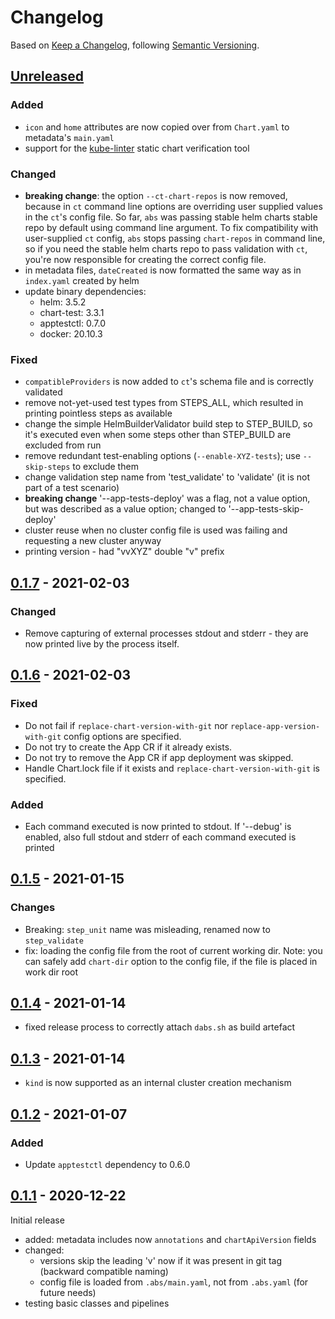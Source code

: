 # Changelog

Based on [Keep a Changelog](https://keepachangelog.com/en/1.0.0/), following [Semantic Versioning](https://semver.org/spec/v2.0.0.html).

## [Unreleased]

### Added

- `icon` and `home` attributes are now copied over from `Chart.yaml` to metadata's `main.yaml`
- support for the [kube-linter](https://docs.kubelinter.io/) static chart verification tool

### Changed

- **breaking change**: the option `--ct-chart-repos` is now removed, because in `ct` command line options are
  overriding user supplied values in the `ct`'s config file. So far, `abs` was passing stable helm charts stable
  repo by default using command line argument. To fix compatibility with user-supplied `ct` config, `abs`
  stops passing `chart-repos` in command line, so if you need the stable helm charts repo to pass validation with
  `ct`, you're now responsible for creating the correct config file.
- in metadata files, `dateCreated` is now formatted the same way as in `index.yaml` created by helm
- update binary dependencies:
  - helm: 3.5.2
  - chart-test: 3.3.1
  - apptestctl: 0.7.0
  - docker: 20.10.3

### Fixed

- `compatibleProviders` is now added to `ct`'s schema file and is correctly validated
- remove not-yet-used test types from STEPS_ALL, which resulted in printing pointless steps as available
- change the simple HelmBuilderValidator build step to STEP_BUILD, so it's executed even when some steps other than
  STEP_BUILD are excluded from run
- remove redundant test-enabling options (`--enable-XYZ-tests`); use `--skip-steps` to exclude them
- change validation step name from 'test_validate' to 'validate' (it is not part of a test scenario)
- **breaking change** '--app-tests-deploy' was a flag, not a value option, but was described as a value option;
  changed to '--app-tests-skip-deploy'
- cluster reuse when no cluster config file is used was failing and requesting a new cluster anyway
- printing version - had "vvXYZ" double "v" prefix

## [0.1.7] - 2021-02-03

### Changed

- Remove capturing of external processes stdout and stderr - they are now printed live by the process itself.

## [0.1.6] - 2021-02-03

### Fixed

- Do not fail if `replace-chart-version-with-git` nor `replace-app-version-with-git` config options are specified.
- Do not try to create the App CR if it already exists.
- Do not try to remove the App CR if app deployment was skipped.
- Handle Chart.lock file if it exists and `replace-chart-version-with-git` is specified.

### Added

- Each command executed is now printed to stdout. If '--debug' is enabled, also full stdout and stderr of each command
  executed is printed

## [0.1.5] - 2021-01-15

### Changes

- Breaking: `step_unit` name was misleading, renamed now to `step_validate`
- fix: loading the config file from the root of current working dir. Note: you can safely add `chart-dir` option to the config file, if the file is placed in work dir root

## [0.1.4] - 2021-01-14

- fixed release process to correctly attach `dabs.sh` as build artefact

## [0.1.3] - 2021-01-14

- `kind` is now supported as an internal cluster creation mechanism

## [0.1.2] - 2021-01-07

### Added

- Update `apptestctl` dependency to 0.6.0

## [0.1.1] - 2020-12-22

Initial release

- added: metadata includes now `annotations` and `chartApiVersion` fields
- changed:
  - versions skip the leading 'v' now if it was present in git tag (backward compatible naming)
  - config file is loaded from `.abs/main.yaml`, not from `.abs.yaml` (for future needs)
- testing basic classes and pipelines

[Unreleased]: https://github.com/giantswarm/app-build-suite/compare/v0.1.7...HEAD
[0.1.7]: https://github.com/giantswarm/app-build-suite/compare/v0.1.6...v0.1.7
[0.1.6]: https://github.com/giantswarm/app-build-suite/compare/v0.1.5...v0.1.6
[0.1.5]: https://github.com/giantswarm/app-build-suite/compare/v0.1.4...v0.1.5
[0.1.4]: https://github.com/giantswarm/app-build-suite/compare/v0.1.3...v0.1.4
[0.1.3]: https://github.com/giantswarm/app-build-suite/compare/v0.1.2...v0.1.3
[0.1.2]: https://github.com/giantswarm/app-build-suite/compare/v0.1.1...v0.1.2
[0.1.1]: https://github.com/giantswarm/app-build-suite/releases/tag/v0.1.1
